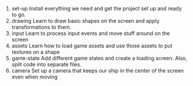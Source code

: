 1. set-up
    Install everything we need and get the project set up and ready to go.
2. drawing
    Learn to draw basic shapes on the screen and apply transformations to them.
3. input
    Learn to process input events and move stuff around on the screen
4. assets
    Learn how to load game assets and use those assets to put textures on a shape
5. game-state
    Add different game states and create a loading screen. Also, split code into separate files.
6. camera
    Set up a camera that keeps our ship in the center of the screen even when moving
